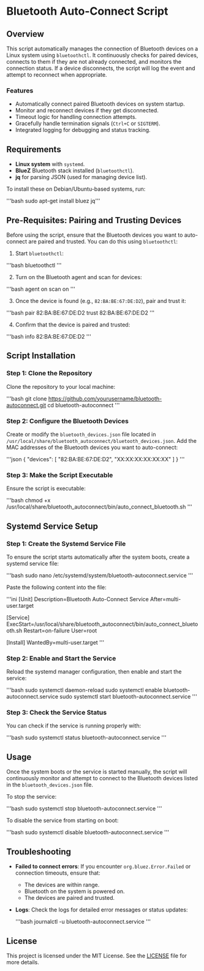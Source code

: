 
# Bluetooth Auto-Connect Script

## Overview

This script automatically manages the connection of Bluetooth devices on a Linux system using `bluetoothctl`. It continuously checks for paired devices, connects to them if they are not already connected, and monitors the connection status. If a device disconnects, the script will log the event and attempt to reconnect when appropriate.

### Features
- Automatically connect paired Bluetooth devices on system startup.
- Monitor and reconnect devices if they get disconnected.
- Timeout logic for handling connection attempts.
- Gracefully handle termination signals (`Ctrl+C` or `SIGTERM`).
- Integrated logging for debugging and status tracking.

## Requirements

- **Linux system** with `systemd`.
- **BlueZ** Bluetooth stack installed (`bluetoothctl`).
- **jq** for parsing JSON (used for managing device list).
  
To install these on Debian/Ubuntu-based systems, run:

'''bash
sudo apt-get install bluez jq'''

## Pre-Requisites: Pairing and Trusting Devices
Before using the script, ensure that the Bluetooth devices you want to auto-connect are paired and trusted. You can do this using `bluetoothctl`:

1. Start `bluetoothctl`:

'''bash
bluetoothctl
'''

2. Turn on the Bluetooth agent and scan for devices:

'''bash
agent on
scan on
'''

3. Once the device is found (e.g., `82:BA:BE:67:DE:D2`), pair and trust it:

'''bash
pair 82:BA:BE:67:DE:D2
trust 82:BA:BE:67:DE:D2
'''

4. Confirm that the device is paired and trusted:

'''bash
info 82:BA:BE:67:DE:D2
'''

## Script Installation

### Step 1: Clone the Repository
Clone the repository to your local machine:

'''bash
git clone https://github.com/yourusername/bluetooth-autoconnect.git
cd bluetooth-autoconnect
'''

### Step 2: Configure the Bluetooth Devices
Create or modify the `bluetooth_devices.json` file located in `/usr/local/share/bluetooth_autoconnect/bluetooth_devices.json`. Add the MAC addresses of the Bluetooth devices you want to auto-connect:

'''json
{
  "devices": [
    "82:BA:BE:67:DE:D2",
    "XX:XX:XX:XX:XX:XX"
  ]
}
'''

### Step 3: Make the Script Executable
Ensure the script is executable:

'''bash
chmod +x /usr/local/share/bluetooth_autoconnect/bin/auto_connect_bluetooth.sh
'''

## Systemd Service Setup

### Step 1: Create the Systemd Service File
To ensure the script starts automatically after the system boots, create a systemd service file:

'''bash
sudo nano /etc/systemd/system/bluetooth-autoconnect.service
'''

Paste the following content into the file:

'''ini
[Unit]
Description=Bluetooth Auto-Connect Service
After=multi-user.target

[Service]
ExecStart=/usr/local/share/bluetooth_autoconnect/bin/auto_connect_bluetooth.sh
Restart=on-failure
User=root

[Install]
WantedBy=multi-user.target
'''

### Step 2: Enable and Start the Service
Reload the systemd manager configuration, then enable and start the service:

'''bash
sudo systemctl daemon-reload
sudo systemctl enable bluetooth-autoconnect.service
sudo systemctl start bluetooth-autoconnect.service
'''

### Step 3: Check the Service Status
You can check if the service is running properly with:

'''bash
sudo systemctl status bluetooth-autoconnect.service
'''

## Usage

Once the system boots or the service is started manually, the script will continuously monitor and attempt to connect to the Bluetooth devices listed in the `bluetooth_devices.json` file.

To stop the service:

'''bash
sudo systemctl stop bluetooth-autoconnect.service
'''

To disable the service from starting on boot:

'''bash
sudo systemctl disable bluetooth-autoconnect.service
'''

## Troubleshooting

- **Failed to connect errors**: If you encounter `org.bluez.Error.Failed` or connection timeouts, ensure that:
  - The devices are within range.
  - Bluetooth on the system is powered on.
  - The devices are paired and trusted.
  
- **Logs**: Check the logs for detailed error messages or status updates:
  
  '''bash
  journalctl -u bluetooth-autoconnect.service
  '''

## License

This project is licensed under the MIT License. See the [LICENSE](LICENSE) file for more details.
